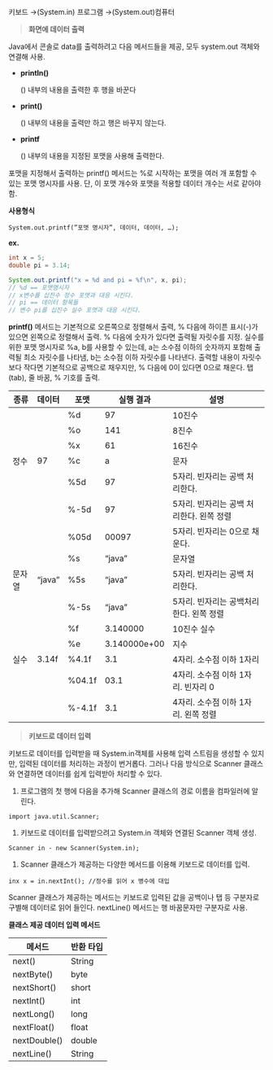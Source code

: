 키보드 →(System.in) 프로그램 →(System.out)컴퓨터

> **화면에 데이터 출력**
> 

Java에서 콘솔로 data를 출력하려고 다음 메서드들을 제공,
모두 system.out 객체와 연결해 사용.

- **println()**
    
    () 내부의 내용을 출력한 후 행을 바꾼다
    
- **print()**
    
    () 내부의 내용을 출력만 하고 행은 바꾸지 않는다.
    
- **printf**
    
    () 내부의 내용을 지정된 포맷을 사용해 출력한다.
    

포맷을 지정해서 출력하는 printf() 메서드는 %로 시작하는 포맷을 여러 개 포함할 수 있는 포맷 명시자를 사용.
단, 이 포맷 개수와 포맷을 적용할 데이터 개수는 서로 같아야함.

**사용형식**

`System.out.printf(”포맷 명시자”, 데이터, 데이터, …);`

**ex.**

```java
int x = 5;
double pi = 3.14;

System.out.printf("x = %d and pi = %f\n", x, pi);
// %d == 포맷명시자
// x변수를 십진수 정수 포맷과 대응 시킨다.
// pi == 데이터 항목들
// 변수 pi를 십진수 실수 포맷과 대응 시킨다.
```

**printf()** 메서드는 기본적으로 오른쪽으로 정렬해서 출력, % 다음에 하이픈 표시(-)가 있으면 왼쪽으로 정렬해서 출력. % 다음에 숫자가 있다면 출력될 자릿수를 지정.
실수를 위한 포맷 명시자로 %a, b를 사용할 수 있는데, a는 소수점 이하의 숫자까지 포함해 출력될 최소 자릿수를 나타냄, b는 소수점 이하 자릿수를 나타낸다. 출력할 내용이 자릿수보다 작다면 기본적으로 공백으로 채우지만, % 다음에 0이 있다면 0으로 채운다. 탭(tab), 줄 바꿈, % 기호를 출력.

| 종류 | 데이터 | 포맷 | 실행 결과 | 설명 |
| --- | --- | --- | --- | --- |
|  |  | %d | 97 | 10진수 |
|  |  | %o | 141 | 8진수 |
|  |  | %x | 61 | 16진수 |
| 정수 | 97 | %c | a | 문자 |
|  |  | %5d |      97 | 5자리. 빈자리는 공백 처리한다. |
|  |  | %-5d | 97 | 5자리. 빈자리는 공백 처리한다. 왼쪽 정렬 |
|  |  | %05d | 00097 | 5자리. 빈자리는 0으로 채운다. |
|  |  | %s | “java” | 문자열 |
| 문자열 | “java” | %5s |       “java” | 5자리. 빈자리는 공백 처리한다. |
|  |  | %-5s | “java” | 5자리. 빈자리는 공백처리한다. 왼쪽 정렬 |
|  |  | %f | 3.140000 | 10진수 실수 |
|  |  | %e | 3.140000e+00 | 지수 |
| 실수 | 3.14f | %4.1f | 3.1 | 4자리. 소수점 이하 1자리 |
|  |  | %04.1f | 03.1 | 4자리. 소수점 이하 1자리. 빈자리 0 |
|  |  | %-4.1f | 3.1 | 4자리. 소수점 이하 1자리. 왼쪽 정렬 |

> **키보드로 데이터 입력**
> 

키보드로 데이터를 입력받을 때 System.in객체를 사용해 입력 스트림을 생성할 수 있지만, 입력된 데이터를 처리하는 과정이 번거롭다. 그러나 다음 방식으로 Scanner 클래스와 연결하면 데이터를 쉽게 입력받아 처리할 수 있다.

1. 프로그램의 첫 행에 다음을 추가해 Scanner 클래스의 경로 이름을 컴파일러에 알린다.

`import java.util.Scanner;`

1. 키보드로 데이터를 입력받으려고 System.in 객체와 연결된 Scanner 객체 생성.

`Scanner in - new Scanner(System.in);` 

1. Scanner 클래스가 제공하는 다양한 메서드를 이용해 키보드로 데이터를 입력.

`inx x = in.nextInt(); //정수를 읽어 x 병수에 대입`    

Scanner 클래스가 제공하는 메서드는 키보드로 입력된 값을 공백이나 탭 등 구분자로 구별해 데이터로 읽어 들인다. 
nextLine() 메서드는 행 바꿈문자만 구분자로 사용.

**클래스 제공 데이터 입력 메서드**

| 메서드 | 반환 타입 |
| --- | --- |
| next() | String |
| nextByte() | byte |
| nextShort() | short |
| nextInt() | int |
| nextLong() | long |
| nextFloat() | float |
| nextDouble() | double |
| nextLine() | String |

